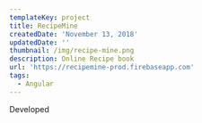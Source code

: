 ```yaml
---
templateKey: project
title: RecipeMine
createdDate: 'November 13, 2018'
updatedDate: ''
thumbnail: /img/recipe-mine.png
description: Online Recipe book
url: 'https://recipemine-prod.firebaseapp.com'
tags:
  - Angular
---
```

Developed
